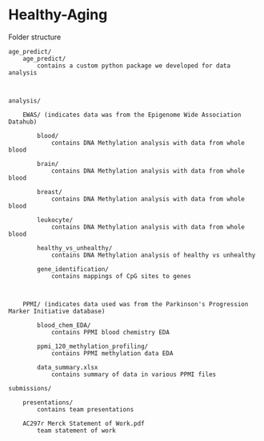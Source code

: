 # Healthy-Aging

Folder structure



	age_predict/
		age_predict/
			contains a custom python package we developed for data analysis
			


	analysis/

		EWAS/ (indicates data was from the Epigenome Wide Association Datahub)
	
			blood/
				contains DNA Methylation analysis with data from whole blood
			
			brain/
				contains DNA Methylation analysis with data from whole blood
			
			breast/
				contains DNA Methylation analysis with data from whole blood
			
			leukocyte/
				contains DNA Methylation analysis with data from whole blood
			
			healthy_vs_unhealthy/
				contains DNA Methylation analysis of healthy vs unhealthy
			
			gene_identification/
				contains mappings of CpG sites to genes
			


		PPMI/ (indicates data used was from the Parkinson's Progression Marker Initiative database)
			
			blood_chem_EDA/
				contains PPMI blood chemistry EDA

			ppmi_120_methylation_profiling/
				contains PPMI methylation data EDA

			data_summary.xlsx
				contains summary of data in various PPMI files

	submissions/

		presentations/
			contains team presentations

		AC297r Merck Statement of Work.pdf
			team statement of work 
